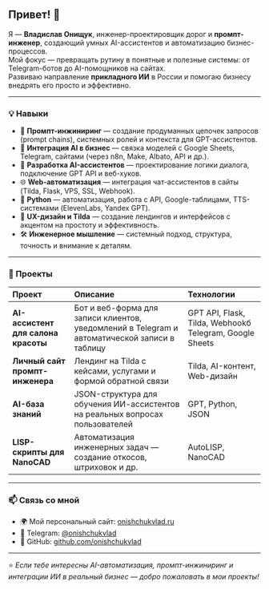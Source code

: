 ## Привет! 👋  
Я — **Владислав Онищук**, инженер-проектировщик дорог и **промпт-инженер**, создающий умных AI-ассистентов и автоматизацию бизнес-процессов.  
Мой фокус — превращать рутину в понятные и полезные системы: от Telegram-ботов до AI-помощников на сайтах.  
Развиваю направление **прикладного ИИ** в России и помогаю бизнесу внедрять его просто и эффективно.  

---

### 💡 Навыки

- 🧠 **Промпт-инжиниринг** — создание продуманных цепочек запросов (prompt chains), системных ролей и контекста для GPT-ассистентов.  
- 🔗 **Интеграция AI в бизнес** — связка моделей с Google Sheets, Telegram, сайтами (через n8n, Make, Albato, API и др.).  
- 🤖 **Разработка AI-ассистентов** — проектирование логики диалога, подключение GPT API и веб-хуков.  
- 🌐 **Web-автоматизация** — интеграция чат-ассистентов в сайты (Tilda, Flask, VPS, SSL, Webhook).  
- 🐍 **Python** — автоматизация, работа с API, Google-таблицами, TTS-системами (ElevenLabs, Yandex GPT).  
- 🎨 **UX-дизайн и Tilda** — создание лендингов и интерфейсов с акцентом на простоту и эффективность.  
- 🛠️ **Инженерное мышление** — системный подход, структура, точность и внимание к деталям.  

---

### 🚀 Проекты

| Проект | Описание | Технологии |
|:-------|:----------|:------------|
| **AI-ассистент для салона красоты** | Бот и веб-форма для записи клиентов, уведомлений в Telegram и автоматической записи в таблицу | GPT API, Flask, Tilda, Webhookб Telegram, Google Sheets|
| **Личный сайт промпт-инженера** | Лендинг на Tilda с кейсами, услугами и формой обратной связи | Tilda, AI-контент, Web-дизайн |
| **AI-база знаний** | JSON-структура для обучения ИИ-ассистентов на реальных вопросах пользователей | GPT, Python, JSON |
| **LISP-скрипты для NanoCAD** | Автоматизация инженерных задач — создание откосов, штриховок и др. | AutoLISP, NanoCAD |

---

### 📫 Связь со мной

- 🌍 Мой персональный сайт: [onishchukvlad.ru](https://onishchukvlad.ru)   
- 💬 Telegram: [@onishchukvlad](https://t.me/onishchukvlad)  
- 💼 GitHub: [github.com/onishchukvlad](https://github.com/onishchukvlad)

---

⭐️ *Если тебе интересны AI-автоматизация, промпт-инжиниринг и интеграции ИИ в реальный бизнес — добро пожаловать в мои проекты!*
